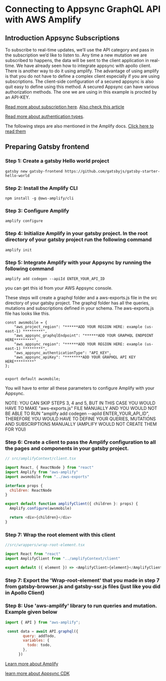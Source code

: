 # Connecting to Appsync GraphQL API with AWS Amplify

## Introduction Appsync Subscriptions

To subscribe to real-time updates, we’ll use the API category and pass in the subscription we’d like to listen to. Any time a new mutation we are subscribed to happens, the data will be sent to the client application in real-time.
We have already seen how to integrate appsync with apollo client. There is another way to do it using amplify. The advantage of using amplify is that you do not have to define a complex client especially if you are using subscriptions.
The client-side configuration of a secured appsync is also quit easy to define using this method. A secured Appsync can have various authorization methods. The one we are using in this example is procted by an API-KEY.

[Read more about subscription here](https://docs.aws.amazon.com/appsync/latest/devguide/real-time-websocket-client.htmly).
[Also check this article](https://aws.amazon.com/blogs/mobile/building-scalable-graphql-apis-on-aws-with-cdk-and-aws-appsync/)

[Read more about authentication types](https://docs.aws.amazon.com/appsync/latest/devguide/security.html#aws-appsync-security).

The following steps are also mentioned in the Amplify docs. [Click here to read them](https://docs.amplify.aws/lib/graphqlapi/getting-started/q/platform/ios)


## Preparing Gatsby frontend

### Step 1: Create a gatsby Hello world project

```
gatsby new gatsby-frontend https://github.com/gatsbyjs/gatsby-starter-hello-world
```

### Step 2: Install the Amplify CLI

```
npm install -g @aws-amplify/cli
```

### Step 3: Configure Amplify

```
amplify configure
```

### Step 4: Initialize Amplify in your gatsby project. In the root directory of your gatsby project run the following command

```
amplify init
```

### Step 5: Integrate Amplify with your Appsync by running the following command

```
amplify add codegen --apiId ENTER_YOUR_API_ID
```
you can get this id from your AWS Appsync console. 

These steps will create a graphql folder and a aws-exports.js file in the src directory of your gatsby project. The graphql folder has all the queries, mutations and subscriptions defined in your schema.
The aws-exports.js file has looks like this. 

```
const awsmobile = {
    "aws_project_region": "******ADD YOUR REGION HERE: example (us-east-1) *********",
    "aws_appsync_graphqlEndpoint": "******ADD YOUR GRAPHQL ENDPOINT HERE*********",
    "aws_appsync_region": "******ADD YOUR REGION HERE: example (us-east-1) *********",
    "aws_appsync_authenticationType": "API_KEY",
    "aws_appsync_apiKey": "********ADD YOUR GRAPHQL API KEY HERE*********"
};


export default awsmobile;

```
You will have to enter all these parameters to configure Amplify with your Appsync.

NOTE: YOU CAN SKIP STEPS 3, 4 and 5, BUT IN THIS CASE YOU WOULD HAVE TO MAKE  "aws-exports.js" FILE MANUALLY AND YOU WOULD NOT BE ABLE TO RUN "amplify add codegen --apiId ENTER_YOUR_API_ID", THEREFORE YOU WOULD HAVE TO DEFINE YOUR QUERIES, MUTATIONS AND SUBSCRIPTIONS MANUALLY (AMPLIFY WOULD NOT CREATE THEM FOR YOU)

### Step 6: Create a client to pass the Amplify configuration to all the pages and components in your gatsby project.

```javascript
// src/amplifyContext/client.tsx

import React, { ReactNode } from "react"
import Amplify from "aws-amplify"
import awsmobile from "../aws-exports"

interface props {
  children: ReactNode
}

export default function amplifyClient({ children }: props) {
  Amplify.configure(awsmobile)

  return <div>{children}</div>
}

```
### Step 7: Wrap the root element with this client

```javascript
//src/wrappers/wrap-root-element.tsx

import React from "react"
import AmplifyClient from "../amplifyContext/client"

export default ({ element }) => <AmplifyClient>{element}</AmplifyClient>

```
### Step 7: Export the 'Wrap-root-element' that you made in step 7 from gatsby-browser.js and gatsby-ssr.js files (just like you did in Apollo Client)

### Step 8: Use 'aws-amplify' library to run queries and mutation. Example given below
```javascript
import { API } from "aws-amplify";

 const data = await API.graphql({
        query: addTodo,
        variables: {
          todo: todo,
        },
      })

```

[Learn more about Amplify](https://docs.amplify.aws/)

[learn more about Appsync CDK](https://docs.aws.amazon.com/cdk/api/latest/docs/aws-appsync-readme.html)



